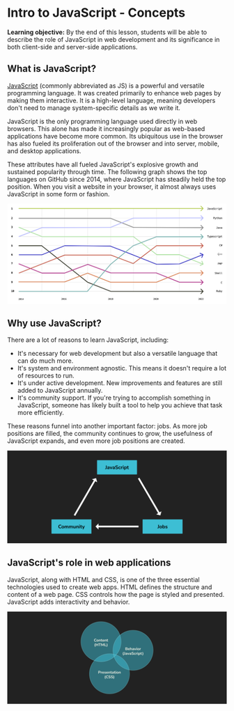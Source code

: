 # Intro to JavaScript - Concepts

**Learning objective:** By the end of this lesson, students will be able to describe the role of JavaScript in web development and its significance in both client-side and server-side applications.

## What is JavaScript?

[JavaScript](https://developer.mozilla.org/en-US/docs/Web/JavaScript) (commonly abbreviated as JS) is a powerful and versatile programming language. It was created primarily to enhance web pages by making them interactive. It is a high-level language, meaning developers don't need to manage system-specific details as we write it.

JavaScript is the only programming language used directly in web browsers. This alone has made it increasingly popular as web-based applications have become more common. Its ubiquitous use in the browser has also fueled its proliferation out of the browser and into server, mobile, and desktop applications. 

These attributes have all fueled JavaScript's explosive growth and sustained popularity through time. The following graph shows the top languages on GitHub since 2014, where JavaScript has steadily held the top position. When you visit a website in your browser, it almost always uses JavaScript in some form or fashion.

![Graph of the most popular languages on GitHub over time](../assets/language-pop.png)

## Why use JavaScript?

There are a lot of reasons to learn JavaScript, including:

- It's necessary for web development but also a versatile language that can do much more.
- It's system and environment agnostic. This means it doesn't require a lot of resources to run.
- It's under active development. New improvements and features are still added to JavaScript annually.
- It's community support. If you're trying to accomplish something in JavaScript, someone has likely built a tool to help you achieve that task more efficiently.

These reasons funnel into another important factor: jobs. As more job positions are filled, the community continues to grow, the usefulness of JavaScript expands, and even more job positions are created.

![JS Cycle](../assets/cycle.png)

## JavaScript's role in web applications

JavaScript, along with HTML and CSS, is one of the three essential technologies used to create web apps. HTML defines the structure and content of a web page. CSS controls how the page is styled and presented. JavaScript adds interactivity and behavior.

![Venn diagram of JS, HTML, and CSS](../assets/js-venn-diagram.png)